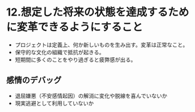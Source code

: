# 12.想定した将来の状態を達成するために変革できるようにすること

- プロジェクトは定義上、何か新しいものを生み出す。変革は正常なこと。
- 保守的な文化の組織で抵抗が起きる。
- 短期間に多くのことをやり過ぎると疲弊感が出る。

## 感情のデバッグ

- 退屈嫌悪（不安感情起因）の解消に変化や脱線を喜んでいないか
- 現実逃避として利用していないか